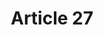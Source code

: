 ---
title: "Article 27"
draft: false
exceptions:
- info53e
memberstates:
- LT
score: 3
compensation:
- 
remarks: |
 


link: ""
---